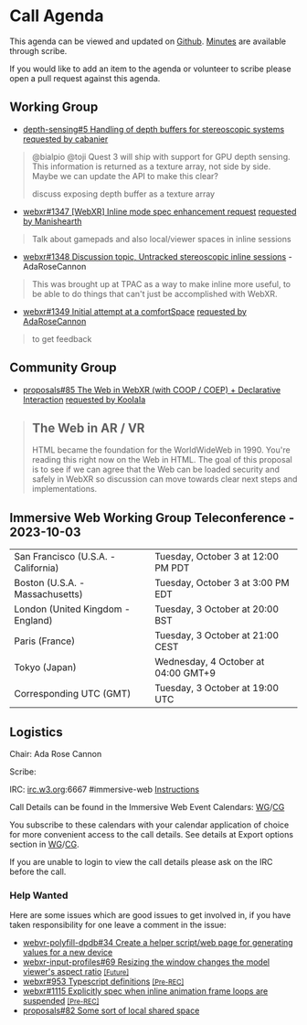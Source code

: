 # Call Agenda

This agenda can be viewed and updated on [Github](https://github.com/immersive-web/administrivia/blob/main/meetings/wg/2023-10-03-Immersive_Web_Working_Group_Teleconference-agenda.md). [Minutes](https://www.w3.org/2023/10/03-immersive-web-minutes.html) are available through scribe.

If you would like to add an item to the agenda or volunteer to scribe please open a pull request against this agenda.

## Working Group

* [depth-sensing#5 Handling of depth buffers for stereoscopic systems](https://github.com/immersive-web/depth-sensing/issues/5) [requested by cabanier](https://github.com/immersive-web/depth-sensing/issues/5#issuecomment-1742130461)
> @bialpio @toji Quest 3 will ship with support for GPU depth sensing. This information is returned as a texture array, not side by side.
>Maybe we can update the API to make this clear?
>
> discuss exposing depth buffer as a texture array

* [webxr#1347 [WebXR] Inline mode spec enhancement request](https://github.com/immersive-web/webxr/issues/1347) [requested by Manishearth](https://github.com/immersive-web/webxr/issues/1347#issuecomment-1728184554)
> Talk about gamepads and also local/viewer spaces in inline sessions

* [webxr#1348 Discussion topic, Untracked stereoscopic inline sessions](https://github.com/immersive-web/webxr/issues/1348) - AdaRoseCannon
> This was brought up at TPAC as a way to make inline more useful, to be able to do things that can't just be accomplished with WebXR.

* [webxr#1349 Initial attempt at a comfortSpace](https://github.com/immersive-web/webxr/pull/1349) [requested by AdaRoseCannon](https://github.com/immersive-web/webxr/pull/1349#issuecomment-1742738973)
> to get feedback

## Community Group

* [proposals#85 The Web in WebXR (with COOP / COEP) + Declarative Interaction](https://github.com/immersive-web/proposals/issues/85) [requested by KooIaIa](https://github.com/immersive-web/proposals/issues/85#issuecomment-1720943137)
> ## The Web in AR / VR
 >HTML became the foundation for the WorldWideWeb in 1990. You're reading this right now on the Web in HTML. The goal of this proposal is to see if we can agree that the Web can be loaded security and safely in WebXR so discussion can move towards clear next steps and implementations.

## Immersive Web Working Group Teleconference - 2023-10-03

<table>
<tr><td> San Francisco (U.S.A. - California) <td> Tuesday, October 3 at 12:00 PM PDT
<tr><td> Boston (U.S.A. - Massachusetts) <td> Tuesday, October 3 at 3:00 PM EDT
<tr><td> London (United Kingdom - England) <td> Tuesday, 3 October at 20:00 BST
<tr><td> Paris (France) <td> Tuesday, 3 October at 21:00 CEST
<tr><td> Tokyo (Japan) <td> Wednesday, 4 October at 04:00 GMT+9
<tr><td> Corresponding UTC (GMT) <td> Tuesday, 3 October at 19:00 UTC
</table>

## Logistics

Chair: Ada Rose Cannon

Scribe:

IRC: [irc.w3.org](https://irc.w3.org/):6667 #immersive-web [Instructions](https://github.com/immersive-web/administrivia/blob/main/IRC.md)

Call Details can be found in the Immersive Web Event Calendars: [WG](https://www.w3.org/groups/wg/immersive-web/calendar/)/[CG](https://www.w3.org/groups/cg/immersive-web/calendar/)

You subscribe to these calendars with your calendar application of choice for more convenient access to the call details. See details at Export options section in [WG](https://www.w3.org/groups/wg/immersive-web/calendar/#export)/[CG](https://www.w3.org/groups/cg/immersive-web/calendar/#export).

If you are unable to login to view the call details please ask on the IRC before the call.

### Help Wanted

Here are some issues which are good issues to get involved in, if you have taken responsibility for one leave a comment in the issue:

- [webvr-polyfill-dpdb#34 Create a helper script/web page for generating values for a new device](https://github.com/immersive-web/webvr-polyfill-dpdb/issues/34)
- [webxr-input-profiles#69 Resizing the window changes the model viewer's aspect ratio](https://github.com/immersive-web/webxr-input-profiles/issues/69) [<small>[Future]</small>](https://api.github.com/repos/immersive-web/webxr-input-profiles/milestones/4)
- [webxr#953 Typescript definitions](https://github.com/immersive-web/webxr/issues/953) [<small>[Pre-REC]</small>](https://api.github.com/repos/immersive-web/webxr/milestones/16)
- [webxr#1115 Explicitly spec when inline animation frame loops are suspended](https://github.com/immersive-web/webxr/issues/1115) [<small>[Pre-REC]</small>](https://api.github.com/repos/immersive-web/webxr/milestones/16)
- [proposals#82 Some sort of local shared space](https://github.com/immersive-web/proposals/issues/82)


              

